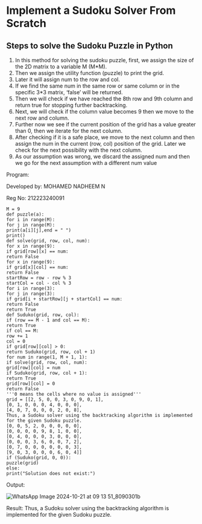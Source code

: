 # Implement a Sudoku Solver From Scratch
## Steps to solve the Sudoku Puzzle in Python
<ol>
  <li>In this method for solving the sudoku puzzle, first, we assign the size of the 2D matrix to a variable M (M*M).</li>
 <li>Then we assign the utility function (puzzle) to print the grid.</li>
<li>Later it will assign num to the row and col.</li>
<li>If we find the same num in the same row or same column or in the specific 3*3 matrix, ‘false’ will be returned.</li>
<li>Then we will check if we have reached the 8th row and 9th column and return true for stopping further backtracking.</li>
<li>Next, we will check if the column value becomes 9 then we move to the next row and column.</li>
<li>Further now we see if the current position of the grid has a value greater than 0, then we iterate for the next column.</li>
<li>After checking if it is a safe place, we move to the next column and then assign the num in the current (row, col) position of the grid. Later we check for the next possibility with the next column.</li>
<li>As our assumption was wrong, we discard the assigned num and then we go for the next assumption with a different num value</li>
</ol>

Program:

Developed by: MOHAMED NADHEEM N

Reg No: 212223240091
```
M = 9
def puzzle(a):
for i in range(M):
for j in range(M):
print(a[i][j],end = " ")
print()
def solve(grid, row, col, num):
for x in range(9):
if grid[row][x] == num:
return False
for x in range(9):
if grid[x][col] == num:
return False
startRow = row - row % 3
startCol = col - col % 3
for i in range(3):
for j in range(3):
if grid[i + startRow][j + startCol] == num:
return False
return True
def Suduko(grid, row, col):
if (row == M - 1 and col == M):
return True
if col == M:
row += 1
col = 0
if grid[row][col] > 0:
return Suduko(grid, row, col + 1)
for num in range(1, M + 1, 1):
if solve(grid, row, col, num):
grid[row][col] = num
if Suduko(grid, row, col + 1):
return True
grid[row][col] = 0
return False
'''0 means the cells where no value is assigned'''
grid = [[2, 5, 0, 0, 3, 0, 9, 0, 1],
[0, 1, 0, 0, 0, 4, 0, 0, 0],
[4, 0, 7, 0, 0, 0, 2, 0, 8],
Thus, a Sudoku solver using the backtracking algorithm is implemented
for the given Sudoku puzzle.
[0, 0, 5, 2, 0, 0, 0, 0, 0],
[0, 0, 0, 0, 9, 8, 1, 0, 0],
[0, 4, 0, 0, 0, 3, 0, 0, 0],
[0, 0, 0, 3, 6, 0, 0, 7, 2],
[0, 7, 0, 0, 0, 0, 0, 0, 3],
[9, 0, 3, 0, 0, 0, 6, 0, 4]]
if (Suduko(grid, 0, 0)):
puzzle(grid)
else:
print("Solution does not exist:")
```
Output:

![WhatsApp Image 2024-10-21 at 09 13 51_8090301b](https://github.com/user-attachments/assets/c647fc8a-7125-4d07-be30-96a3caac6a9b)

Result:
Thus, a Sudoku solver using the backtracking algorithm is implemented
for the given Sudoku puzzle.

